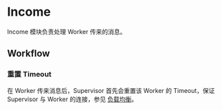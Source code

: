 # Income

Income 模块负责处理 Worker 传来的消息。

## Workflow

### 重置 Timeout

在 Worker 传来消息后，Supervisor 首先会重置该 Worker 的 Timeout，保证 Supervisor 与 Worker 的连接，参见 [负载均衡](/inside/processor/supervisor/load-balance/)。
